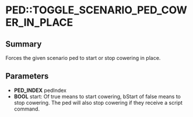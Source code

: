 # PED::TOGGLE_SCENARIO_PED_COWER_IN_PLACE

## Summary
Forces the given scenario ped to start or stop cowering in place.

## Parameters
* **PED_INDEX** pedIndex
* **BOOL** start:
Of true means to start cowering, bStart of false means to stop cowering.
 The ped will also stop cowering if they receive a script command.
